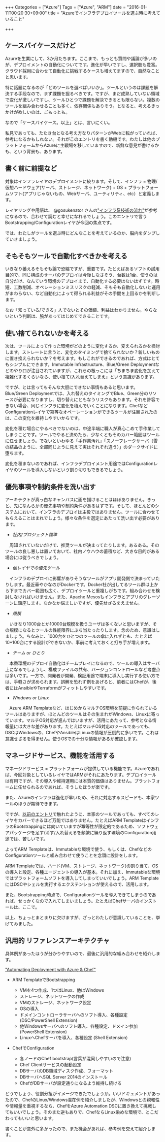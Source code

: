 +++
Categories = ["Azure"]
Tags = ["Azure", "ARM"]
date = "2016-01-11T00:20:30+09:00"
title = "Azureでインフラデプロイツールを選ぶ時に考えていること"

+++

## ケースバイケースだけど
Azureを生業にして、3か月たちます。ここまで、もっとも質問や議論が多いのが、デプロイメントの自動化についてです。進化が早いですし、選択肢も豊富。クラウド採用に合わせて自動化に挑戦するケースも増えてますので、自然なことと思います。

特に話題になるのが「どのツールを選べばいいか」。ツールというのは課題を解決する手段なので、まず課題を掘るべきです。ですが、まだ成熟していない領域で変化が激しいですし、ツールひとつで課題を解決できるとも限らない。複数のツールを組み合わせることも多く、依存関係もありそう。となると、考えるきっかけが欲しいのは、ごもっとも。

なので「ケースバイケース。以上」とは、言いにくい。

私見であっても、たたき台となる考え方なりパターンがWebに転がっていれば、参考になるかもしれない。それがこのエントリを書く動機です。わたしは他のプラットフォームからAzureに主戦場を移していますので、新鮮な意見が書けるかも、という背景も、あります。

## 書く前に前提など
対象はインフラレイヤのデプロイメントに絞ります。そして、インフラ = 物理/仮想ハードウェア(サーバ、ストレージ、ネットワーク) + OS + プラットフォームソフト(アプリじゃないもの、Webサーバ、ユーティリティ、etc）と定義します。

レイヤリングや用語は、 @gosukenator さんの["インフラ系技術の流れ"](http://mizzy.org/blog/2013/10/29/1/)が参考になるので、合わせて読むと幸せになれるでしょう。このエントリで言うBootstrapping/Configurationレイヤが今回の焦点です。

では、わたしがツールを選ぶ時にどんなことを考えているのか、脳内をダンプしていきましょう。

## そもそもツールで自動化すべきかを考える
いきなり萎えるそもそも論で恐縮ですが、重要です。たとえばあるソフトの試用目的で、同じ構成のサーバのデプロイは今後しなさそう、台数は1台、使うのは自分だけ、なんていう環境のデプロイまで、自動化する必要はないはずです。時短、工数削減、オペレーションミスリスクの軽減、そもそも自動化しないと運用がまわらない、など自動化によって得られる利益がその手間を上回るかを判断します。

なお「知っている/できる」人でないとその価値、利益はわかりません。やらないという判断は、腕があってはじめてできることです。

## 使い捨てられないかを考える
次は、ツールによって作った環境がどのように変化するか、変えられるかを検討します。ストレートに言うと、変化のタイミングで捨てられないか？新しいものに置き換えられないか？を考えます。もしこれができるのであれば、方式はとてもシンプルにできます。Immutable Infrastructure、Blue/Green Deploymentなどのやり口が注目されていますが、これらの根っこには「ちまちま変化を加えて複雑化するくらいなら、使い捨て/入れ替えてしまえ」という意識があります。

ですが、とは言ってもそんな大胆にできない事情もあると思います。Blue/Green Deploymentでは、入れ替えのタイミングでBlue、Green分のリソースが必要になりますし、切り替えにともなうリスクもあります。それを許容できない場合、同じインフラに変化を積んでいくことになります。ChefなどConfigurationレイヤで冪等なオペーレーションができるツールが注目されたのは、この変化を維持しやすいからです。

変化を積む場合にやるべきでないのは、中途半端に職人が真心こめて手作業してしまうことです。ツールでやると決めたら、少なくともそのカバー範囲はツールに任せましょう。でないといわゆる「手作業汚れ」「スノーフレークサーバ（雪の結晶のように、全部同じように見えて実はそれぞれ違う）」のダークサイドに堕ちます。

変化を積まないのであれば、インフラデプロイメント用途ではConfigurationレイヤのツールを導入しないという割り切りもできるでしょう。

## 優先事項や制約条件を洗い出す
アーキテクトが真っ白なキャンバスに画を描けることはほぼありません。きっと、先になんらかの優先事項や制約条件があるはずです。そして、ほとんどのシステムにおいて、インフラのデプロイは主役ではありません。ツールに合わせてもらえることはまれでしょう。様々な条件を選定にあたって洗い出す必要があります。

* _社内/プロジェクト標準_

　周知されていないだけで、推奨ツールが決まってたりします。あるある。そのツールの良し悪しは置いておいて、社内ノウハウの蓄積など、大きな目的がある場合には従うべきでしょう。

* _他レイヤでの優先ツール_

　インフラのデプロイに影響がありそうなツールがアプリ開発側で決まっていたりします。最近華やかなのがDockerです。Docker社が出してるツール群は上から下までカバー範囲も広く、デプロイツールと重複しがちです。組み合わせを検討しなければいけません。また、Apache Mesosもインフラとアプリのグレーゾーンに鎮座します。なかなか悩ましいですが、優先せざるをえません。

* _規模_

　いきなり1000台とか10000台規模を扱うユーザは多くないと思いますが、その規模になるとツールの性能限界にぶち当たったりします。念のため、意識はしましょう。ちなみに、1000台をひとつのツールの傘に入れずとも、たとえば10*100台にする設計ができないか、事前に考えておくと打ち手が増えます。

* _チーム or ひとり_

　本番環境のデプロイ自動化はチームプレイになるので、ツールの導入はサーバ上になるでしょうし、構成ファイルの共有、バージョンコントロールなど考慮点は多いです。一方で、開発者が開発、検証用途で端末に導入し実行する使い方では、手軽さが求められます。誤解を恐れず例をあげると、前者にはChefが、後者にはAnsibleやTerraformがフィットしやすいです。

* _Windows or Linux_

　Azure ARM Templateなど、はじめからマルチOS環境を前提に作られているツールはありますが、ほとんどのツールはその生まれがWindows、Linuxに寄っています。マルチOS対応が進んではいますが、活用にあたって、参考となる情報量には大きな差があります。たとえばマルチOS対応のツールであっても、DSCはWindowsの、ChefやAnsibleはLinuxの情報が圧倒的に多いです。これは意識せざるを得ません。使うOSでの十分な情報があるか確認します。

## マネージドサービス、機能を活用する
マネージドサービス = プラットフォームが提供している機能です。Azureであれば、今回対象としているレイヤではARMがそれにあたります。デプロイツールは有用ですが、その導入や維持運用には本質的価値はありません。プラットフォームに任せられるのであれば、そうしたほうが楽です。

また、Azureのインフラは進化が早いため、それに対応するスピードも、本家ツールのほうが期待できます。

ですが、[以前のエントリ](http://torumakabe.github.io/post/arm_idempotent/)で触れたように、本家のツールであっても、すべてのレイヤをカバーできるほど万能ではありません。たとえばARM TemplateはインフラのBootstrappingには向いていますが冪等性が限定的であるため、ソフトウェアパッケージを足す/消す/入れ替えるを頻繁に繰り返す環境のConfiguration用途では、苦しいです。

よってARM Templateは、Immutableな環境で使う、もしくは、ChefなどのConfigurationツールと組み合わせて使うことを念頭に設計をします。

ARM Templateでは、ハード(VM、ストレージ、ネットワーク)の割り当て、OSの導入と設定、各種エージェントの導入が基本。それに加え、Immutableな環境ではプラットフォームソフトを導入してしまっていいでしょう。ARM TemplateにはDSCやシェルを実行するエクステンションが使えるので、活用します。

また、Bootstrapping時点で、Configurationツールを導入できてしまうのであれば、せっかくなので入れてしまいましょう。たとえばChefサーバのインストールは、ここで。


以上、ちょっとまとまりに欠けますが、ざっとわたしが意識していることを、挙げてみました。

## 汎用的 リファレンスアーキテクチャ
具体例があったほうが分かりやすいので、最後に汎用的な組み合わせを紹介します。

["Automating Deployment with Azure & Chef"](https://gallery.technet.microsoft.com/Automating-Deployment-with-84c1549f)

* ARM TemplateでBootstrapping
    * VMを4つ作成、1つはLinux、他はWindows
    * ストレージ、ネットワークの作成
    * VMのストレージ、ネットワーク設定
    * OSの導入
    * ドメインコントローラサーバへのソフト導入、各種設定 (DSC/PowerShell Extension)
    * 他Windowsサーバへのソフト導入、各種設定、ドメイン参加 (PowerShell Extension)
    * LinuxへChefサーバを導入、各種設定 (Shell Extension)
    
* ChefでConfiguration
    * 各ノードのChef bootstrap(言葉が混同しやすいので注意)
    * Chef Clientサービスの起動設定
    * DBサーバのDB領域ディスク作成、フォーマット
    * DBサーバへSQL Server 2014のインストール
    * ChefがDBサーバが設定通りになるよう維持し続ける
    
どうでしょう、役割分担がイメージできたでしょうか。いいドキュメントがあったので、ChefのLinux/Windows混在例を紹介しましたが、Windowsとの親和性や情報量を重視するなら、ChefをAzure Automation DSCに置き換えて挑戦してもいいでしょう。そのまた逆もありで、ChefならLinux染めな環境で、とこだわってもいいと思います。

書くことが意外に多かったので、また機会があれば、参考例を交えて紹介します。